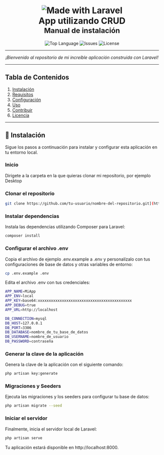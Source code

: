 <h1 align="center">
  <img src="https://img.shields.io/badge/Made%20With-Laravel-blue?logo=laravel&style=for-the-badge" alt="Made with Laravel" />
  <br />
  <b>App utilizando CRUD</b>
  <br />
  <sub>Manual de instalación</sub>
</h1>

<p align="center">
  <img src="https://img.shields.io/github/languages/top/tu-usuario/nombre-del-repositorio?color=blue&style=for-the-badge" alt="Top Language" />
  <img src="https://img.shields.io/github/issues/tu-usuario/nombre-del-repositorio?style=for-the-badge" alt="Issues" />
  <img src="https://img.shields.io/github/license/tu-usuario/nombre-del-repositorio?style=for-the-badge" alt="License" />
</p>

---

<p align="center">
  <i>¡Bienvenido al repositorio de mi increíble aplicación construida con Laravel!</i>
</p>

---

## Tabla de Contenidos

1. [Instalación](#instalación)
2. [Requisitos](#requisitos)
3. [Configuración](#configuración)
4. [Uso](#uso)
5. [Contribuir](#contribuir)
6. [Licencia](#licencia)

---

## 🚀 Instalación
Sigue los pasos a continuación para instalar y configurar esta aplicación en tu entorno local.

### Inicio
Dirigete a la carpeta en la que quieras clonar mi repositorio, por ejemplo Desktop

### Clonar el repositorio
```bash
git clone https://github.com/tu-usuario/nombre-del-repositorio.git](https://github.com/devJuanMartinez/Ejercicio-CRUD-21feb.git
````

### Instalar dependencias
Instala las dependencias utilizando Composer para Laravel:

```bash
composer install
````

### Configurar el archivo .env
Copia el archivo de ejemplo .env.example a .env y personalízalo con tus configuraciones de base de datos y otras variables de entorno:

```bash
cp .env.example .env
````

Edita el archivo .env con tus credenciales:

```bash
APP_NAME=MiApp
APP_ENV=local
APP_KEY=base64:xxxxxxxxxxxxxxxxxxxxxxxxxxxxxxxxxxxxxxxxxxx
APP_DEBUG=true
APP_URL=http://localhost

DB_CONNECTION=mysql
DB_HOST=127.0.0.1
DB_PORT=3306
DB_DATABASE=nombre_de_tu_base_de_datos
DB_USERNAME=nombre_de_usuario
DB_PASSWORD=contraseña
````
### Generar la clave de la aplicación
Genera la clave de la aplicación con el siguiente comando:

```bash
php artisan key:generate
````

### Migraciones y Seeders
Ejecuta las migraciones y los seeders para configurar tu base de datos:

```bash
php artisan migrate --seed
````

### Iniciar el servidor
Finalmente, inicia el servidor local de Laravel:

```bash
php artisan serve
````
Tu aplicación estará disponible en http://localhost:8000.




